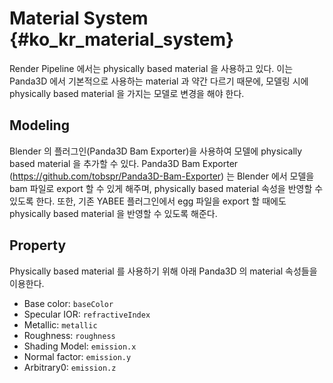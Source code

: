 # Material System  {#ko_kr_material_system}
Render Pipeline 에서는 physically based material 을 사용하고 있다. 이는 Panda3D 에서 기본적으로 사용하는 material 과 약간
다르기 때문에, 모델링 시에 physically based material 을 가지는 모델로 변경을 해야 한다.

## Modeling
Blender 의 플러그인(Panda3D Bam Exporter)을 사용하여 모델에 physically based material 을 추가할 수 있다.
Panda3D Bam Exporter (https://github.com/tobspr/Panda3D-Bam-Exporter) 는 Blender 에서 모델을 bam 파일로 export 할 수 있게
해주며, physically based material 속성을 반영할 수 있도록 한다. 또한, 기존 YABEE 플러그인에서 egg 파일을
export 할 때에도 physically based material 을 반영할 수 있도록 해준다.

## Property
Physically based material 를 사용하기 위해 아래 Panda3D 의 material 속성들을 이용한다.
* Base color: `baseColor`
* Specular IOR: `refractiveIndex`
* Metallic: `metallic`
* Roughness: `roughness`
* Shading Model: `emission.x`
* Normal factor: `emission.y`
* Arbitrary0: `emission.z`

